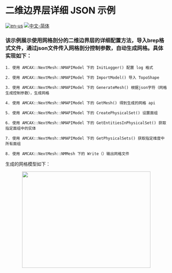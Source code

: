 # 二维边界层详细 JSON 示例

[![en-us](https://img.shields.io/badge/en-us-yellow.svg)](./README.md) [![中文-简体](https://img.shields.io/badge/%E4%B8%AD%E6%96%87-%E7%AE%80%E4%BD%93-red.svg)](./README.zh_cn.md)

### 该示例展示使用网格剖分的二维边界层的详细配置方法，导入brep格式文件，通过json文件传入网格剖分控制参数，自动生成网格。具体实现如下：

	1. 使用 AMCAX::NextMesh::NMAPIModel 下的 InitLogger() 配置 log 格式
	
	2. 使用 AMCAX::NextMesh::NMAPIModel 下的 ImportModel() 导入 TopoShape
	
	3. 使用 AMCAX::NextMesh::NMAPIModel 下的 GenerateMesh() 根据json字符（网格生成控制参数），生成网格
	
	4. 使用 AMCAX::NextMesh::NMAPIModel 下的 GetMesh() 得到生成的网格 api
	
	5. 使用 AMCAX::NextMesh::NMAPIModel 下的 CreatePhysicalSet() 设置面组
	
	6. 使用 AMCAX::NextMesh::NMAPIModel 下的 GetEntitiesInPhysicalSet() 获取指定面组中的实体
	
	7. 使用 AMCAX::NextMesh::NMAPIModel 下的 GetPhysicalSets() 获取指定维度中所有面组
	
	8. 使用 AMCAX::NextMesh::NMMesh 下的 Write（）输出网格文件


生成的网格模型如下：

<div align = center><img src="https://s2.loli.net/2025/02/26/mbN37X8CuGHwSDz.png" width="400" height="300"></div>



